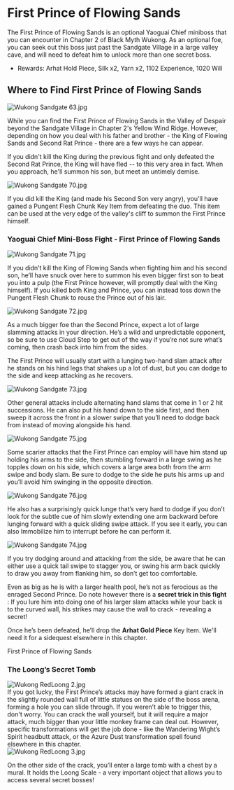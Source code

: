 # First Prince of Flowing Sands

The First Prince of Flowing Sands is an optional Yaoguai Chief miniboss that you can encounter in Chapter 2 of Black Myth Wukong. As an optional foe, you can seek out this boss just past the Sandgate Village in a large valley cave, and will need to defeat him to unlock more than one secret boss. 

  * Rewards: Arhat Hold Piece, Silk x2, Yarn x2, 1102 Experience, 1020 Will

## Where to Find First Prince of Flowing Sands

![Wukong Sandgate 63.jpg](https://oyster.ignimgs.com/mediawiki/apis.ign.com/black-myth-wukong/5/55/Wukong_Sandgate_63.jpg)

While you can find the First Prince of Flowing Sands in the Valley of Despair beyond the Sandgate Village in Chapter 2's Yellow Wind Ridge. However, depending on how you deal with his father and brother - the King of Flowing Sands and Second Rat Prince - there are a few ways he can appear. 

If you didn't kill the King during the previous fight and only defeated the Second Rat Prince, the King will have fled -- to this very area in fact. When you approach, he'll summon his son, but meet an untimely demise. 

![Wukong Sandgate 70.jpg](https://oyster.ignimgs.com/mediawiki/apis.ign.com/black-myth-wukong/b/ba/Wukong_Sandgate_70.jpg)

If you did kill the King (and made his Second Son very angry), you'll have gained a Pungent Flesh Chunk Key Item from defeating the duo. This item can be used at the very edge of the valley's cliff to summon the First Prince himself. 

### Yaoguai Chief Mini-Boss Fight - First Prince of Flowing Sands

![Wukong Sandgate 71.jpg](https://oyster.ignimgs.com/mediawiki/apis.ign.com/black-myth-wukong/9/94/Wukong_Sandgate_71.jpg)

If you didn’t kill the King of Flowing Sands when fighting him and his second son, he’ll have snuck over here to summon his even bigger first son to beat you into a pulp (the First Prince however, will promptly deal with the King himself). If you killed both King and Prince, you can instead toss down the Pungent Flesh Chunk to rouse the Prince out of his lair. 

![Wukong Sandgate 72.jpg](https://oyster.ignimgs.com/mediawiki/apis.ign.com/black-myth-wukong/f/ff/Wukong_Sandgate_72.jpg)

As a much bigger foe than the Second Prince, expect a lot of large slamming attacks in your direction. He’s a wild and unpredictable opponent, so be sure to use Cloud Step to get out of the way if you’re not sure what’s coming, then crash back into him from the sides. 

The First Prince will usually start with a lunging two-hand slam attack after he stands on his hind legs that shakes up a lot of dust, but you can dodge to the side and keep attacking as he recovers. 

![Wukong Sandgate 73.jpg](https://oyster.ignimgs.com/mediawiki/apis.ign.com/black-myth-wukong/7/75/Wukong_Sandgate_73.jpg)

Other general attacks include alternating hand slams that come in 1 or 2 hit successions. He can also put his hand down to the side first, and then sweep it across the front in a slower swipe that you’ll need to dodge back from instead of moving alongside his hand. 

![Wukong Sandgate 75.jpg](https://oyster.ignimgs.com/mediawiki/apis.ign.com/black-myth-wukong/2/25/Wukong_Sandgate_75.jpg)

Some scarier attacks that the First Prince can employ will have him stand up holding his arms to the side, then stumbling forward in a large swing as he topples down on his side, which covers a large area both from the arm swipe and body slam. Be sure to dodge to the side he puts his arms up and you’ll avoid him swinging in the opposite direction. 

![Wukong Sandgate 76.jpg](https://oyster.ignimgs.com/mediawiki/apis.ign.com/black-myth-wukong/5/5a/Wukong_Sandgate_76.jpg)

He also has a surprisingly quick lunge that’s very hard to dodge if you don’t look for the subtle cue of him slowly extending one arm backward before lunging forward with a quick sliding swipe attack. If you see it early, you can also Immobilize him to interrupt before he can perform it. 

![Wukong Sandgate 74.jpg](https://oyster.ignimgs.com/mediawiki/apis.ign.com/black-myth-wukong/5/53/Wukong_Sandgate_74.jpg)

If you try dodging around and attacking from the side, be aware that he can either use a quick tail swipe to stagger you, or swing his arm back quickly to draw you away from flanking him, so don’t get too comfortable. 

Even as big as he is with a larger health pool, he’s not as ferocious as the enraged Second Prince. Do note however there is a **secret trick in this fight** : If you lure him into doing one of his larger slam attacks while your back is to the curved wall, his strikes may cause the wall to crack - revealing a secret! 

Once he’s been defeated, he’ll drop the **Arhat Gold Piece** Key Item. We'll need it for a sidequest elsewhere in this chapter. 

First Prince of Flowing Sands

### The Loong’s Secret Tomb

![Wukong RedLoong 2.jpg](https://oyster.ignimgs.com/mediawiki/apis.ign.com/black-myth-wukong/0/02/Wukong_RedLoong_2.jpg)  
If you got lucky, the First Prince’s attacks may have formed a giant crack in the slightly rounded wall full of little statues on the side of the boss arena, forming a hole you can slide through. If you weren’t able to trigger this, don't worry. You can crack the wall yourself, but it will require a major attack, much bigger than your little monkey frame can deal out. However, specific transformations will get the job done - like the Wandering Wight’s Spirit headbutt attack, or the Azure Dust transformation spell found elsewhere in this chapter.   
![Wukong RedLoong 3.jpg](https://oyster.ignimgs.com/mediawiki/apis.ign.com/black-myth-wukong/f/fb/Wukong_RedLoong_3.jpg)

On the other side of the crack, you’ll enter a large tomb with a chest by a mural. It holds the Loong Scale - a very important object that allows you to access several secret bosses!